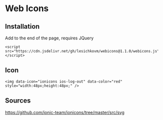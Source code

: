 # Web Icons


## Installation ##

Add to the end of the page, requires JQuery
```
<script src="https://cdn.jsdelivr.net/gh/lesichkovm/webicons@1.1.0/webicons.js"></script>
```

## Icon ##

```
<img data-icon="ionicons ios-log-out" data-color="red" style="width:48px;height:48px;" />
```


## Sources ##

https://github.com/ionic-team/ionicons/tree/master/src/svg
